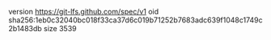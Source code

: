 version https://git-lfs.github.com/spec/v1
oid sha256:1eb0c32040bc018f33ca37d6c019b71252b7683adc639f1048c1749c2b1483db
size 3539
